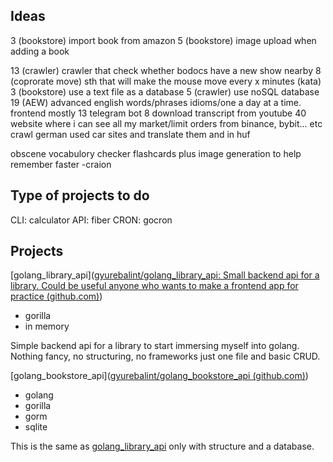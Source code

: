 ## Ideas
3   (bookstore) import book from amazon
5   (bookstore) image upload when adding a book

13 (crawler) crawler that check whether bodocs have a new show nearby
8   (coprorate move) sth that will make the mouse move every x minutes (kata)
3   (bookstore) use a text file as a database
5   (crawler) use noSQL database
19 (AEW) advanced english words/phrases idioms/one a day at a time. frontend mostly
13 telegram bot
8	 download transcript from youtube
40 website where i can see all my market/limit orders from binance, bybit... etc
crawl german used car sites and translate them and in huf

obscene vocabulory checker
flashcards plus image generation to help remember faster -craion

## Type of projects to do
CLI: calculator
API: fiber
CRON: gocron

## Projects
[golang_library_api]([gyurebalint/golang_library_api: Small backend api for a library. Could be useful anyone who wants to make a frontend app for practice (github.com)](https://github.com/gyurebalint/golang_library_api))
-   gorilla
-   in memory

Simple backend api for a library to start immersing myself into golang. Nothing fancy, no structuring, no frameworks just one file and basic CRUD.

[golang_bookstore_api]([gyurebalint/golang_bookstore_api (github.com)](https://github.com/gyurebalint/golang_bookstore_api))
-   golang
-   gorilla
-   gorm
-   sqlite

This is the same as [golang_library_api](https://github.com/gyurebalint/golang_library_api) only with structure and a database.

